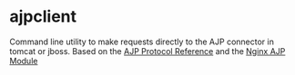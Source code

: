 # ajpclient
Command line utility to make requests directly to the AJP connector in tomcat or jboss. Based on the [AJP Protocol Reference](http://tomcat.apache.org/connectors-doc/ajp/ajpv13a.html) and the [Nginx AJP Module](https://github.com/yaoweibin/nginx_ajp_module)
